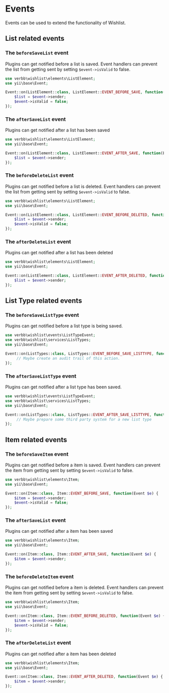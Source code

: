 # Events

Events can be used to extend the functionality of Wishlist.

## List related events

### The `beforeSaveList` event

Plugins can get notified before a list is saved. Event handlers can prevent the list from getting sent by setting `$event->isValid` to false.

```php
use verbb\wishlist\elements\ListElement;
use yii\base\Event;

Event::on(ListElement::class, ListElement::EVENT_BEFORE_SAVE, function(Event $e) {
    $list = $event->sender;
    $event->isValid = false;
});
```

### The `afterSaveList` event

Plugins can get notified after a list has been saved

```php
use verbb\wishlist\elements\ListElement;
use yii\base\Event;

Event::on(ListElement::class, ListElement::EVENT_AFTER_SAVE, function(Event $e) {
    $list = $event->sender;
});
```

### The `beforeDeleteList` event

Plugins can get notified before a list is deleted. Event handlers can prevent the list from getting sent by setting `$event->isValid` to false.

```php
use verbb\wishlist\elements\ListElement;
use yii\base\Event;

Event::on(ListElement::class, ListElement::EVENT_BEFORE_DELETED, function(Event $e) {
    $list = $event->sender;
    $event->isValid = false;
});
```

### The `afterDeleteList` event

Plugins can get notified after a list has been deleted

```php
use verbb\wishlist\elements\ListElement;
use yii\base\Event;

Event::on(ListElement::class, ListElement::EVENT_AFTER_DELETED, function(Event $e) {
    $list = $event->sender;
});
```


## List Type related events

### The `beforeSaveListType` event

Plugins can get notified before a list type is being saved.

```php
use verbb\wishlist\events\ListTypeEvent;
use verbb\wishlist\services\ListTypes;
use yii\base\Event;

Event::on(ListTypes::class, ListTypes::EVENT_BEFORE_SAVE_LISTTYPE, function(ListTypeEvent $e) {
     // Maybe create an audit trail of this action.
});
```

### The `afterSaveListType` event

Plugins can get notified after a list type has been saved.

```php
use verbb\wishlist\events\ListTypeEvent;
use verbb\wishlist\services\ListTypes;
use yii\base\Event;

Event::on(ListTypes::class, ListTypes::EVENT_AFTER_SAVE_LISTTYPE, function(ListTypeEvent $e) {
     // Maybe prepare some third party system for a new list type
});
```


## Item related events

### The `beforeSaveItem` event

Plugins can get notified before a item is saved. Event handlers can prevent the item from getting sent by setting `$event->isValid` to false.

```php
use verbb\wishlist\elements\Item;
use yii\base\Event;

Event::on(Item::class, Item::EVENT_BEFORE_SAVE, function(Event $e) {
    $item = $event->sender;
    $event->isValid = false;
});
```

### The `afterSaveList` event

Plugins can get notified after a item has been saved

```php
use verbb\wishlist\elements\Item;
use yii\base\Event;

Event::on(Item::class, Item::EVENT_AFTER_SAVE, function(Event $e) {
    $item = $event->sender;
});
```

### The `beforeDeleteItem` event

Plugins can get notified before a item is deleted. Event handlers can prevent the item from getting sent by setting `$event->isValid` to false.

```php
use verbb\wishlist\elements\Item;
use yii\base\Event;

Event::on(Item::class, Item::EVENT_BEFORE_DELETED, function(Event $e) {
    $item = $event->sender;
    $event->isValid = false;
});
```

### The `afterDeleteList` event

Plugins can get notified after a item has been deleted

```php
use verbb\wishlist\elements\Item;
use yii\base\Event;

Event::on(Item::class, Item::EVENT_AFTER_DELETED, function(Event $e) {
    $item = $event->sender;
});
```
